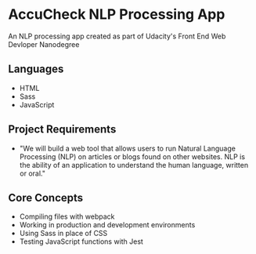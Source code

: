 # AccuCheck NLP Processing App

An NLP processing app created as part of Udacity's Front End Web Devloper Nanodegree

## Languages
- HTML
- Sass
- JavaScript

## Project Requirements
- "We will build a web tool that allows users to run Natural Language Processing (NLP) on articles or blogs found on other websites. NLP is the ability of an application to understand the human language, written or oral."

## Core Concepts
- Compiling files with webpack
- Working in production and development environments
- Using Sass in place of CSS
- Testing JavaScript functions with Jest